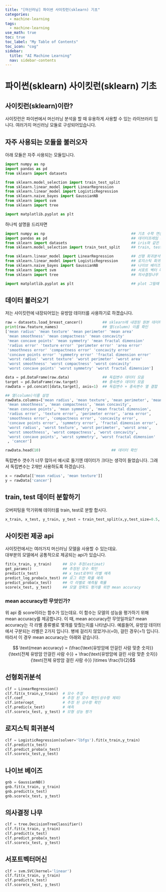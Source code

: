 ```yaml
---
title: "[머신러닝] 파이썬 사이킷런(sklearn) 기초" 
categories:
  - machine-learning
tags:
  - machine-learning
use_math: true
toc: true
toc_label: "My Table of Contents"
toc_icon: "cog"
sidebar:
  title: "AI Machine Learning"
  nav: sidebar-contents
---
```



# 파이썬(sklearn) 사이킷런(sklearn) 기초

## 사이킷런(sklearn)이란?

사이킷런은 파이썬에서 머신러닝 분석을 할 때 유용하게 사용할 수 있는 라이브러리 입니다. 
여러가지 머신러닝 모듈로 구성되어있습니다. 


## 자주 사용되는 모듈을 불러오자

아래 모듈은 자주 사용되는 모듈입니다. 

```python
import numpy as np
import pandas as pd
from sklearn import datasets

from sklearn.model_selection import train_test_split
from sklearn.linear_model import LinearRegression
from sklearn.linear_model import LogisticRegression
from sklearn.naive_bayes import GaussianNB
from sklearn import svm
from sklearn import tree

import matplotlib.pyplot as plt
```
하나씩 설명을 드리자면

```python
import numpy as np                                       ## 기초 수학 연산 및 행렬계산
import pandas as pd                                      ## 데이터프레임 사용
from sklearn import datasets                             ## iris와 같은 내장 데이터 사용
from sklearn.model_selection import train_test_split     ## train, test 데이터 분할

from sklearn.linear_model import LinearRegression        ## 선형 회귀분석
from sklearn.linear_model import LogisticRegression      ## 로지스틱 회귀분석
from sklearn.naive_bayes import GaussianNB               ## 나이브 베이즈
from sklearn import svm                                  ## 서포트 벡터 머신
from sklearn import tree                                 ## 의사결정나무

import matplotlib.pyplot as plt                          ## plot 그릴때 사용
```

## 데이터 불러오기

저는 사이킷런에 내장되어있는 유방암 데이터를 사용하기로 하겠습니다. 

```python
raw = datasets.load_breast_cancer()         ## sklearn에 내장된 원본 데이터 불러오기
print(raw.feature_names)                    ## 열(column) 이름 확인
['mean radius' 'mean texture' 'mean perimeter' 'mean area'
 'mean smoothness' 'mean compactness' 'mean concavity'
 'mean concave points' 'mean symmetry' 'mean fractal dimension'
 'radius error' 'texture error' 'perimeter error' 'area error'
 'smoothness error' 'compactness error' 'concavity error'
 'concave points error' 'symmetry error' 'fractal dimension error'
 'worst radius' 'worst texture' 'worst perimeter' 'worst area'
 'worst smoothness' 'worst compactness' 'worst concavity'
 'worst concave points' 'worst symmetry' 'worst fractal dimension']

data = pd.DataFrame(raw.data)               ## 독립변수 데이터 모음  
target = pd.DataFrame(raw.target)           ## 종속변수 데이터 모음
rawData = pd.concat([data,target], axis=1)  ## 독립변수 + 종속변수 열 결합

## 열(column)이름 설정
rawData.columns=['mean radius', 'mean texture', 'mean perimeter', 'mean area',
 'mean smoothness', 'mean compactness', 'mean concavity',
 'mean concave points', 'mean symmetry', 'mean fractal dimension',
 'radius error', 'texture error', 'perimeter error', 'area error',
 'smoothness error', 'compactness error', 'concavity error',
 'concave points error', 'symmetry error', 'fractal dimension error',
 'worst radius', 'worst texture', 'worst perimeter', 'worst area',
 'worst smoothness', 'worst compactness', 'worst concavity',
 'worst concave points', 'worst symmetry', 'worst fractal dimension'
 , 'cancer']

rawData.head(10)                                ## 데이터 확인 
```

독립변수 갯수가 너무 많아서 예시로 들기엔 데이터가 크다는 생각이 들었습니다. 
그래서 독립변수는 2개만 사용하도록 하겠습니다.

```python
x = rawData[['mean radius', 'mean texture']]
y = rawData['cancer']
```

## train, test 데이터 분할하기

오버피팅을 막기위해 데이터를 train, test로 분할 합시다. 

```python
x_train, x_test, y_train, y_test = train_test_split(x,y,test_size=0.5, random_state=0)
```

## 사이킷런 제공 api

사이킷런에서는 여러가지 머신러닝 모델을 사용할 수 있는데요.  
대부분의 모델에서 공통적으로 제공되는 api가 있습니다. 

```python
fit(x_train, y_train)     ## 모수 추정(estimat)
get_params()              ## 추정된 모수 확인
predict(x_test)           ## x_test로부터 라벨 예측
predict_log_proba(x_test) ## 로그 취한 확률 예측
predict_proba(x_test)     ## 각 라벨로 예측될 확률
score(x_test, y_test)     ## 모델 정확도 평가를 위한 mean accuracy
```

### mean accuracy란 무엇인가? 

위 api 중 score이라는 함수가 있는데요. 
이 함수는 모델의 성능을 평가하기 위해 mean accuracy를 제공합니다. 
이 때, mean accuracy란 무엇일까요? 
mean accuracy는 각 라벨 종류별로 몇개를 맞췄는지를 나타냅니다. 
예를들어, 유방암 데이터에서 구분되는 라벨은 2가지 입니다. 
병에 걸리지 않았거나(=0), 걸린 경우(=1) 입니다. 
따라서 이 경우 mean accuracy는 아래와 같습니다. 


$$ \text{mean accuracy} = (\frac{\text{유방암에 안걸린 사람 맞춘 숫자}}{\text{전체 유방암 안걸린 사람 수}} + \frac{\text{유방암에 걸린 사람 맞춘 숫자}}{\text{전체 유방암 걸린 사람 수}} )\times \frac{1}{2}$$


## 선형회귀분석

```python
clf = LinearRegression()
clf.fit(x_train,y_train)  # 모수 추정
clf.coef_                 # 추정 된 모수 확인(상수항 제외)
clf.intercept_            # 추정 된 상수항 확인
clf.predic(x_test)        # 예측
clf.score(x_test, y_test) # 모형 성능 평가
```

## 로지스틱 회귀분석

```python
clf = LogisticRegression(solver='lbfgs').fit(x_train,y_train)
clf.predict(x_test)
clf.predict_proba(x_test)
clf.score(x_test,y_test)
```

## 나이브 베이즈

```python
gnb = GaussianNB()
gnb.fit(x_train, y_train)
gnb.predict(x_test)
gnb.score(x_test, y_test)
```

## 의사결정 나무

```python
clf = tree.DecisionTreeClassifier()
clf.fit(x_train, y_train)
clf.predict(x_test)
clf.predict_proba(x_test)
clf.score(x_test, y_test)
```

## 서포트벡터머신

```python
clf = svm.SVC(kernel='linear')
clf.fit(x_train, y_train)
clf.predict(x_test)
clf.score(x_test, y_test)
```
